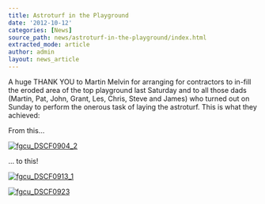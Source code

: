 ```yaml
---
title: Astroturf in the Playground
date: '2012-10-12'
categories: [News]
source_path: news/astroturf-in-the-playground/index.html
extracted_mode: article
author: admin
layout: news_article
---
```

A huge THANK YOU to Martin Melvin for arranging for contractors to in-fill the eroded area of the top playground last Saturday and to all those dads (Martin, Pat, John, Grant, Les, Chris, Steve and James) who turned out on Sunday to perform the onerous task of laying the astroturf. This is what they achieved:

From this…

[![](/assets/images/2012/10/fgcu_DSCF0904_2-224x300.jpg "fgcu\_DSCF0904\_2")](/assets/images/2012/10/fgcu_DSCF0904_2.jpg)

… to this!

[![](/assets/images/2012/10/fgcu_DSCF0913_1-224x300.jpg "fgcu\_DSCF0913\_1")](/assets/images/2012/10/fgcu_DSCF0913_1.jpg)

[![](/assets/images/2012/10/fgcu_DSCF0923-224x300.jpg "fgcu\_DSCF0923")](/assets/images/2012/10/fgcu_DSCF0923.jpg)
